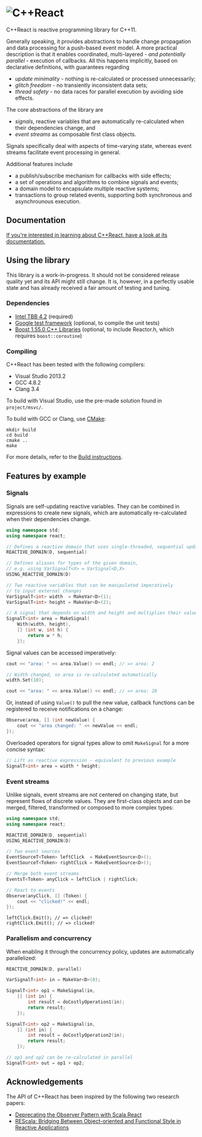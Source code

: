 # ![C++React](http://snakster.github.io/cpp.react//media/logo_banner3.png)

C++React is reactive programming library for C++11.

Generally speaking, it provides abstractions to handle change propagation and data processing for a push-based event model.
A more practical description is that it enables coordinated, multi-layered - _and potentially parallel_ - execution of callbacks.
All this happens implicitly, based on declarative definitions, with guarantees regarding

- _update minimality_ - nothing is re-calculated or processed unnecessarily;
- _glitch freedom_ - no transiently inconsistent data sets;
- _thread safety_ - no data races for parallel execution by avoiding side effects.

The core abstractions of the library are

- _signals_, reactive variables that are automatically re-calculated when their dependencies change, and
- _event streams_ as composable first class objects.

Signals specifically deal with aspects of time-varying state, whereas event streams facilitate event processing in general.

Additional features include

- a publish/subscribe mechanism for callbacks with side effects;
- a set of operations and algorithms to combine signals and events;
- a domain model to encapsulate multiple reactive systems;
- transactions to group related events, supporting both synchronous and asynchrounous execution.


## Documentation

[If you're interested in learning about C++React, have a look at its documentation.](http://snakster.github.io/cpp.react/)


## Using the library

This library is a work-in-progress. It should not be considered release quality yet and its API might still change.
It is, however, in a perfectly usable state and has already received a fair amount of testing and tuning.

### Dependencies

* [Intel TBB 4.2](https://www.threadingbuildingblocks.org/) (required)
* [Google test framework](https://code.google.com/p/googletest/) (optional, to compile the unit tests)
* [Boost 1.55.0 C++ Libraries](http://www.boost.org/) (optional, to include Reactor.h, which requires `boost::coroutine`)

### Compiling

C++React has been tested with the following compilers:

* Visual Studio 2013.2
* GCC 4.8.2
* Clang 3.4

To build with Visual Studio, use the pre-made solution found in `project/msvc/`.

To build with GCC or Clang, use [CMake](http://www.cmake.org/):
```
mkdir build
cd build
cmake ..
make
```

For more details, refer to the [Build instructions](https://github.com/snakster/cpp.react/wiki/Build-instructions).


## Features by example

### Signals

Signals are self-updating reactive variables.
They can be combined in expressions to create new signals, which are automatically re-calculated when their dependencies change.

```C++
using namespace std;
using namespace react;

// Defines a reactive domain that uses single-threaded, sequential updating
REACTIVE_DOMAIN(D, sequential)

// Defines aliases for types of the given domain,
// e.g. using VarSignalT<X> = VarSignal<D,X>
USING_REACTIVE_DOMAIN(D)

// Two reactive variables that can be manipulated imperatively
// to input external changes
VarSignalT<int> width  = MakeVar<D>(1);
VarSignalT<int> height = MakeVar<D>(2);

// A signal that depends on width and height and multiplies their values
SignalT<int> area = MakeSignal(
    With(width, height),
    [] (int w, int h) {
        return w * h;
    });
```
Signal values can be accessed imperatively:
```C++
cout << "area: " << area.Value() << endl; // => area: 2

// Width changed, so area is re-calculated automatically
width.Set(10);

cout << "area: " << area.Value() << endl; // => area: 20
```

Or, instead of using `Value()` to pull the new value, callback functions can be registered to receive notifications on a change:
```C++
Observe(area, [] (int newValue) {
	cout << "area changed: " << newValue << endl;
});
```

Overloaded operators for signal types allow to omit `MakeSignal` for a more concise syntax:
```C++
// Lift as reactive expression - equivalent to previous example
SignalT<int> area = width * height;
```

### Event streams

Unlike signals, event streams are not centered on changing state, but represent flows of discrete values. 
They are first-class objects and can be merged, filtered, transformed or composed to more complex types:

```C++
using namespace std;
using namespace react;

REACTIVE_DOMAIN(D, sequential)
USING_REACTIVE_DOMAIN(D)

// Two event sources
EventSourceT<Token> leftClick  = MakeEventSource<D>();
EventSourceT<Token> rightClick = MakeEventSource<D>();

// Merge both event streams
EventsT<Token> anyClick = leftClick | rightClick;

// React to events
Observe(anyClick, [] (Token) {
    cout << "clicked!" << endl;
});
```
```
leftClick.Emit(); // => clicked!
rightClick.Emit(); // => clicked!
```

### Parallelism and concurrency

When enabling it through the concurrency policy, updates are automatically parallelized:

```C++
REACTIVE_DOMAIN(D, parallel)

VarSignalT<int> in = MakeVar<D>(0);

SignalT<int> op1 = MakeSignal(in,
    [] (int in) {
        int result = doCostlyOperation1(in);
        return result;
    });

SignalT<int> op2 = MakeSignal(in,
    [] (int in) {
        int result = doCostlyOperation2(in);
        return result;
    });

// op1 and op2 can be re-calculated in parallel
SignalT<int> out = op1 + op2;
```

## Acknowledgements

The API of C++React has been inspired by the following two research papers:

* [Deprecating the Observer Pattern with Scala.React](http://infoscience.epfl.ch/record/176887/files/DeprecatingObservers2012.pdf)
* [REScala: Bridging Between Object-oriented and Functional Style in Reactive Applications](http://www.stg.tu-darmstadt.de/media/st/research/rescala_folder/REScala-Bridging-The-Gap-Between-Object-Oriented-And-Functional-Style-In-Reactive-Applications.pdf)
